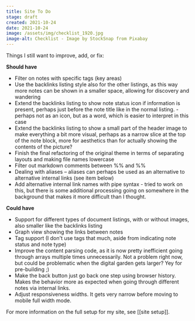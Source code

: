 ```yaml
---
title: Site To Do
stage: draft
created: 2021-10-24
date: 2021-10-24
image: /assets/img/checklist_1920.jpg
image-alt: Checklist - Image by StockSnap from Pixabay
---
```


Things I still want to improve, add, or fix:

**Should have**
- Filter on notes with specific tags (key areas)
- Use the backlinks listing style also for the other listings, as this way more notes can be shown in a smaller space, allowing for discovery and wandering
- Extend the backlinks listing to show note status icon if information is present, perhaps just before the note title like in the normal listing. - perhaps not as an icon, but as a word, which is easier to interpret in this case
- Extend the backlinks listing to show a small part of the header image to make everything a bit more visual, perhaps as a narrow slice at the top of the note block, more for aesthetics than for actually showing the contents of the picture?
- Finish the final refactoring of the original theme in terms of separating layouts and making file names lowercase
- Filter out markdown comments between %% and %%
- Dealing with aliases – aliases can perhaps be used as an alternative to alternative internal links (see item below)
- Add alternative internal link names with pipe syntax - tried to work on this, but there is some additional processing going on somewhere in the background that makes it more difficult than I thought.

**Could have**
- Support for different types of document listings, with or without images, also smaller like the backlinks listing
- Graph view showing the links between notes
- Tag support (I don't use tags that much, aside from indicating note status and note type)
- Improve the content parsing code, as it is now pretty inefficient going through arrays multiple times unnecessarily. Not a problem right now, but could be problematic when the digital garden gets larger? Yey for pre-building ;)
- Make the back button just go back one step using browser history. Makes the behavior more as expected when going through different notes via internal links.
- Adjust responsiveness widths. It gets very narrow before moving to mobile full width mode.

For more information on the full setup for my site, see [[site setup]].